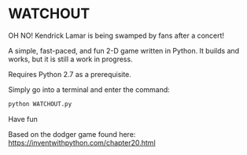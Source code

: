 # WATCHOUT
OH NO! Kendrick Lamar is being swamped by fans after a concert!

A simple, fast-paced, and fun 2-D game written in Python.
It builds and works, but it is still a work in progress. 

Requires Python 2.7 as a prerequisite. 

Simply go into a terminal and enter the command:                     
```bash                     
python WATCHOUT.py                    
```
Have fun

Based on the dodger game found here: https://inventwithpython.com/chapter20.html
